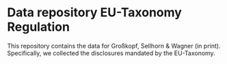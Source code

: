 # Data repository EU-Taxonomy Regulation

This repository contains the data for Großkopf, Sellhorn & Wagner (in print). Specifically, we collected the disclosures mandated by the EU-Taxonomy.
